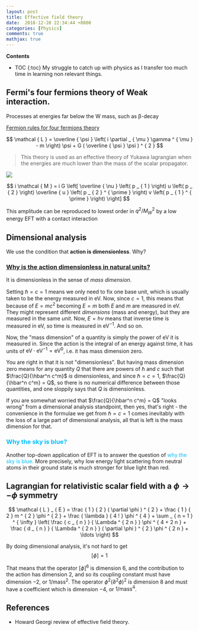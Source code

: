 ```yaml
---
layout: post
title: Effective field theory
date:  2018-12-28 22:34:44 +0800
categories: [Physics]
comments: true
mathjax: true
---
```


**Contents**
* TOC
{:toc}
My struggle to catch up with physics as I transfer too much time in learning non relevant things.

## Fermi's four fermions theory of Weak interaction.
Processes at energies far below the W mass, such as β-decay

[Fermion rules for four fermions theory ](https://physics.stackexchange.com/questions/363654/feynman-rules-for-four-fermions-theory)

$$
\mathcal { L } = \overline { \psi } \left( i \partial _ { \mu } \gamma ^ { \mu } - m \right) \psi + G ( \overline { \psi } \psi ) ^ { 2 }
$$

> This theory is used as an effective theory of Yukawa lagrangian when the energies are much lower than the mass of the scalar propagator.

![](https://i.stack.imgur.com/Z8Ld6.png)

$$
i \mathcal { M } = i G \left[ \overline { \nu } \left( p _ { 1 } \right) u \left( p _ { 2 } \right) \overline { u } \left( p _ { 2 } ^ { \prime } \right) v \left( p _ { 1 } ^ { \prime } \right) \right]
$$

This amplitude can be reproduced to lowest order in $q ^ { 2 } / M _ { W } ^ { 2 }$ by a low energy EFT with a contact interaction
## Dimensional analysis
We use the condition that **action is dimensionless**. Why?

### [Why is the action dimensionless in natural units?](https://physics.stackexchange.com/questions/224232/why-is-the-action-dimensionless-in-natural-units)

It is dimensionless in the sense of *mass dimension*.

Setting $\hbar = c = 1$ means we only need to fix one base unit, which is usually taken to be the energy measured in $\mathrm{eV}$. Now, since $c=1$, this means that because of $E=mc^2$ becoming $E=m$ both $E$ and $m$ are measured in $\mathrm{eV}$. They might represent different *dimensions* (mass and energy), but they are measured in the same *unit*. Now, $E=h\nu$ means that inverse time is measured in $\mathrm{eV}$, so time is measured in $\mathrm{eV^{-1}}$. And so on.

Now, the "mass dimension" of a quantity is simply the power of $\mathrm{eV}$ it is measured in. Since the action is the integral of an energy against time, it has units of $\mathrm{eV}\cdot\mathrm{eV}^{-1} = \mathrm{eV}^0$, i.e. it has mass dimension zero.

You are right in that it is not "dimensionless". But having mass dimension zero means for any quantity $Q$ that there are powers of $\hbar$ and $c$ such that $\frac{Q}{\hbar^n c^m}$ *is* dimensionless, and since $\hbar = c = 1$, $\frac{Q}{\hbar^n c^m} = Q$, so there is no numerical difference between those quantities, and one sloppily says that $Q$ is dimensionless.

If you are somewhat worried that $\frac{Q}{\hbar^n c^m} = Q$ "looks wrong" from a dimensional analysis standpoint, then yes, that's right - the convenience in the formulae we get from $\hbar = c = 1$ comes inevitably  with the loss of a large part of dimensional analysis, all that is left is the mass dimension for that.

### <span style="color:#00bfff">Why the sky is blue?</span>
Another top-down application of EFT is to answer the question of <span style="color:#00bfff">why the sky is blue.</span> More precisely, why low energy light scattering from neutral atoms in their ground state is much stronger for blue light than red.

## Lagrangian for relativistic scalar field with a $\phi \rightarrow - \phi$ symmetry

$$
\mathcal { L } _ { E } = \frac { 1 } { 2 } ( \partial \phi ) ^ { 2 } + \frac { 1 } { 2 } m ^ { 2 } \phi ^ { 2 } + \frac { \lambda } { 4 ! } \phi ^ { 4 } + \sum _ { n = 1 } ^ { \infty } \left( \frac { c _ { n } } { \Lambda ^ { 2 n } } \phi ^ { 4 + 2 n } + \frac { d _ { n } } { \Lambda ^ { 2 n } } ( \partial \phi ) ^ { 2 } \phi ^ { 2 n } + \ldots \right)
$$

By doing dimensional analysis, it's not hard to get
$$
[ \phi ] = 1
$$

That means that the operator $[ \phi ]^6$ is dimension 6, and the contribution to the action has dimension 2, and so its coupling constant must have dimension −2, or $1/ \operatorname { mass } ^ { 2 }$. The operator $\phi ^ { 2 } \left( \partial ^ { 2 } \phi \right) ^ { 2 }$ is dimension 8 and must have a coefficient which is dimension −4, or  $1/ \operatorname { mass } ^ { 4 }$.

## References
* Howard Georgi review of effective field theory.
